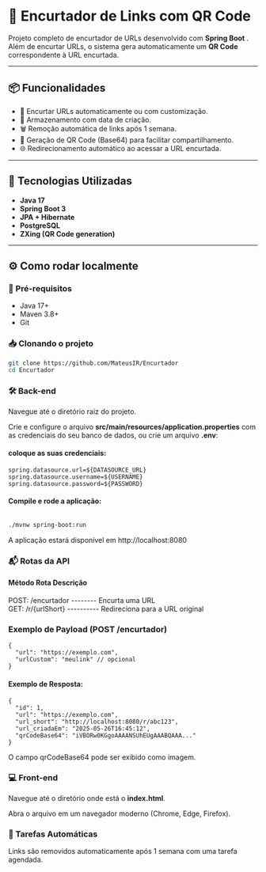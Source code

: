 # 🔗 Encurtador de Links com QR Code

Projeto completo de encurtador de URLs desenvolvido com **Spring Boot** . Além de encurtar URLs, o sistema gera automaticamente um **QR Code** correspondente à URL encurtada.

---

## 📦 Funcionalidades

- 🔗 Encurtar URLs automaticamente ou com customização.
- 📅 Armazenamento com data de criação.
- 🗑️ Remoção automática de links após 1 semana.
- 📲 Geração de QR Code (Base64) para facilitar compartilhamento.
- 🌐 Redirecionamento automático ao acessar a URL encurtada.

---

## 🚀 Tecnologias Utilizadas

- **Java 17**
- **Spring Boot 3**
- **JPA + Hibernate**
- **PostgreSQL**
- **ZXing (QR Code generation)**


---

## ⚙️ Como rodar localmente

### 🔧 Pré-requisitos

- Java 17+
- Maven 3.8+
- Git

### 📥 Clonando o projeto

```bash
git clone https://github.com/MateusIR/Encurtador
cd Encurtador
```
### 🛠️ Back-end
Navegue até o diretório raiz do projeto.

Crie e configure o arquivo **src/main/resources/application.properties** com as credenciais do seu banco de dados, ou crie um arquivo **.env**:

#### coloque as suas credenciais:
```
spring.datasource.url=${DATASOURCE_URL}
spring.datasource.username=${USERNAME}
spring.datasource.password=${PASSWORD}
```
#### Compile e rode a aplicação:
```bash

./mvnw spring-boot:run
```
A aplicação estará disponível em http://localhost:8080

### 📬 Rotas da API
#### Método	Rota	Descrição
POST:   /encurtador -------- Encurta uma URL \
GET: /r/{urlShort}  ---------- Redireciona para a URL original






### Exemplo de Payload (POST /encurtador)

```
{
  "url": "https://exemplo.com",
  "urlCustom": "meulink" // opcional
}
```
#### Exemplo de Resposta:
```
{
  "id": 1,
  "url": "https://exemplo.com",
  "url_short": "http://localhost:8080/r/abc123",
  "url_criadaEm": "2025-05-26T16:45:12",
  "qrCodeBase64": "iVBORw0KGgoAAAANSUhEUgAAABQAAA..."
}
```

O campo qrCodeBase64 pode ser exibido como imagem.

### 💻 Front-end
Navegue até o diretório onde está o **index.html**.

Abra o arquivo em um navegador moderno (Chrome, Edge, Firefox).

### 🧹 Tarefas Automáticas
Links são removidos automaticamente após 1 semana com uma tarefa agendada.